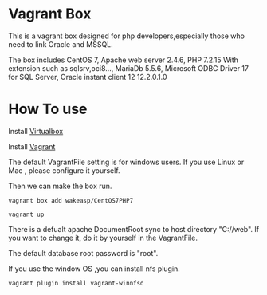 
# Vagrant Box

This is a vagrant box designed for php developers,especially those who need to link Oracle and MSSQL.

The box includes CentOS 7, Apache web server 2.4.6, PHP 7.2.15 With extension such as sqlsrv,oci8..., MariaDb 5.5.6, Microsoft ODBC Driver 17 for SQL Server, Oracle instant client 12 12.2.0.1.0

# How To use

Install [Virtualbox](https://www.virtualbox.org/)

Install [Vagrant](https://www.vagrantup.com/)

The default VagrantFile setting is for windows users.
If you use Linux or Mac , please configure it yourself.

Then we can make the box run.

`vagrant box add wakeasp/CentOS7PHP7`

`vagrant up` 

There is a defualt apache DocumentRoot sync to host directory  "C://web". 
If you want to change it, do it by yourself in the VagrantFile.

The default database root password is "root".

If you use the window OS ,you can install nfs plugin.

`vagrant plugin install vagrant-winnfsd`